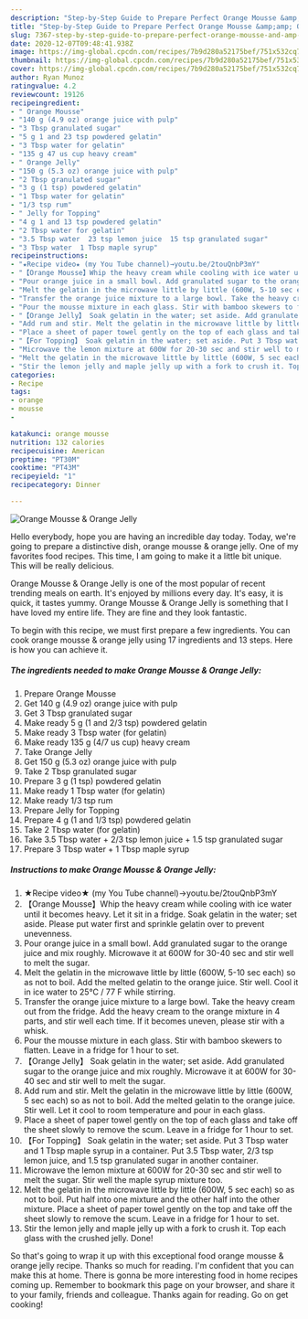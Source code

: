 ```yaml
---
description: "Step-by-Step Guide to Prepare Perfect Orange Mousse &amp;amp; Orange Jelly"
title: "Step-by-Step Guide to Prepare Perfect Orange Mousse &amp;amp; Orange Jelly"
slug: 7367-step-by-step-guide-to-prepare-perfect-orange-mousse-and-amp-orange-jelly
date: 2020-12-07T09:48:41.938Z
image: https://img-global.cpcdn.com/recipes/7b9d280a52175bef/751x532cq70/orange-mousse-orange-jelly-recipe-main-photo.jpg
thumbnail: https://img-global.cpcdn.com/recipes/7b9d280a52175bef/751x532cq70/orange-mousse-orange-jelly-recipe-main-photo.jpg
cover: https://img-global.cpcdn.com/recipes/7b9d280a52175bef/751x532cq70/orange-mousse-orange-jelly-recipe-main-photo.jpg
author: Ryan Munoz
ratingvalue: 4.2
reviewcount: 19126
recipeingredient:
- " Orange Mousse"
- "140 g (4.9 oz) orange juice with pulp"
- "3 Tbsp granulated sugar"
- "5 g 1 and 23 tsp powdered gelatin"
- "3 Tbsp water for gelatin"
- "135 g 47 us cup heavy cream"
- " Orange Jelly"
- "150 g (5.3 oz) orange juice with pulp"
- "2 Tbsp granulated sugar"
- "3 g (1 tsp) powdered gelatin"
- "1 Tbsp water for gelatin"
- "1/3 tsp rum"
- " Jelly for Topping"
- "4 g 1 and 13 tsp powdered gelatin"
- "2 Tbsp water for gelatin"
- "3.5 Tbsp water  23 tsp lemon juice  15 tsp granulated sugar"
- "3 Tbsp water  1 Tbsp maple syrup"
recipeinstructions:
- "★Recipe video★ (my You Tube channel)→youtu.be/2touQnbP3mY"
- "【Orange Mousse】Whip the heavy cream while cooling with ice water until it becomes heavy. Let it sit in a fridge. Soak gelatin in the water; set aside. Please put water first and sprinkle gelatin over to prevent unevenness."
- "Pour orange juice in a small bowl. Add granulated sugar to the orange juice and mix roughly. Microwave it at 600W for 30-40 sec and stir well to melt the sugar."
- "Melt the gelatin in the microwave little by little (600W, 5-10 sec each) so as not to boil. Add the melted gelatin to the orange juice. Stir well. Cool it in ice water to 25℃ / 77 F while stirring."
- "Transfer the orange juice mixture to a large bowl. Take the heavy cream out from the fridge. Add the heavy cream to the orange mixture in 4 parts, and stir well each time. If it becomes uneven, please stir with a whisk."
- "Pour the mousse mixture in each glass. Stir with bamboo skewers to flatten. Leave in a fridge for 1 hour to set."
- "【Orange Jelly】 Soak gelatin in the water; set aside. Add granulated sugar to the orange juice and mix roughly. Microwave it at 600W for 30-40 sec and stir well to melt the sugar."
- "Add rum and stir. Melt the gelatin in the microwave little by little (600W, 5 sec each) so as not to boil. Add the melted gelatin to the orange juice. Stir well. Let it cool to room temperature and pour in each glass."
- "Place a sheet of paper towel gently on the top of each glass and take off the sheet slowly to remove the scum. Leave in a fridge for 1 hour to set."
- "【For Topping】 Soak gelatin in the water; set aside. Put 3 Tbsp water and 1 Tbsp maple syrup in a container. Put 3.5 Tbsp water, 2/3 tsp lemon juice, and 1.5 tsp granulated sugar in another container."
- "Microwave the lemon mixture at 600W for 20-30 sec and stir well to melt the sugar. Stir well the maple syrup mixture too."
- "Melt the gelatin in the microwave little by little (600W, 5 sec each) so as not to boil. Put half into one mixture and the other half into the other mixture. Place a sheet of paper towel gently on the top and take off the sheet slowly to remove the scum. Leave in a fridge for 1 hour to set."
- "Stir the lemon jelly and maple jelly up with a fork to crush it. Top each glass with the crushed jelly. Done!"
categories:
- Recipe
tags:
- orange
- mousse
- 

katakunci: orange mousse  
nutrition: 132 calories
recipecuisine: American
preptime: "PT30M"
cooktime: "PT43M"
recipeyield: "1"
recipecategory: Dinner

---
```



![Orange Mousse &amp; Orange Jelly](https://img-global.cpcdn.com/recipes/7b9d280a52175bef/751x532cq70/orange-mousse-orange-jelly-recipe-main-photo.jpg)

Hello everybody, hope you are having an incredible day today. Today, we're going to prepare a distinctive dish, orange mousse &amp; orange jelly. One of my favorites food recipes. This time, I am going to make it a little bit unique. This will be really delicious.

Orange Mousse &amp; Orange Jelly is one of the most popular of recent trending meals on earth. It's enjoyed by millions every day. It's easy, it is quick, it tastes yummy. Orange Mousse &amp; Orange Jelly is something that I have loved my entire life. They are fine and they look fantastic.




To begin with this recipe, we must first prepare a few ingredients. You can cook orange mousse &amp; orange jelly using 17 ingredients and 13 steps. Here is how you can achieve it.

<!--inarticleads1-->

##### The ingredients needed to make Orange Mousse &amp; Orange Jelly:

1. Prepare  Orange Mousse
1. Get 140 g (4.9 oz) orange juice with pulp
1. Get 3 Tbsp granulated sugar
1. Make ready 5 g (1 and 2/3 tsp) powdered gelatin
1. Make ready 3 Tbsp water (for gelatin)
1. Make ready 135 g (4/7 us cup) heavy cream
1. Take  Orange Jelly
1. Get 150 g (5.3 oz) orange juice with pulp
1. Take 2 Tbsp granulated sugar
1. Prepare 3 g (1 tsp) powdered gelatin
1. Make ready 1 Tbsp water (for gelatin)
1. Make ready 1/3 tsp rum
1. Prepare  Jelly for Topping
1. Prepare 4 g (1 and 1/3 tsp) powdered gelatin
1. Take 2 Tbsp water (for gelatin)
1. Take 3.5 Tbsp water + 2/3 tsp lemon juice + 1.5 tsp granulated sugar
1. Prepare 3 Tbsp water + 1 Tbsp maple syrup




<!--inarticleads2-->

##### Instructions to make Orange Mousse &amp; Orange Jelly:

1. ★Recipe video★ (my You Tube channel)→youtu.be/2touQnbP3mY
1. 【Orange Mousse】Whip the heavy cream while cooling with ice water until it becomes heavy. Let it sit in a fridge. Soak gelatin in the water; set aside. Please put water first and sprinkle gelatin over to prevent unevenness.
1. Pour orange juice in a small bowl. Add granulated sugar to the orange juice and mix roughly. Microwave it at 600W for 30-40 sec and stir well to melt the sugar.
1. Melt the gelatin in the microwave little by little (600W, 5-10 sec each) so as not to boil. Add the melted gelatin to the orange juice. Stir well. Cool it in ice water to 25℃ / 77 F while stirring.
1. Transfer the orange juice mixture to a large bowl. Take the heavy cream out from the fridge. Add the heavy cream to the orange mixture in 4 parts, and stir well each time. If it becomes uneven, please stir with a whisk.
1. Pour the mousse mixture in each glass. Stir with bamboo skewers to flatten. Leave in a fridge for 1 hour to set.
1. 【Orange Jelly】 Soak gelatin in the water; set aside. Add granulated sugar to the orange juice and mix roughly. Microwave it at 600W for 30-40 sec and stir well to melt the sugar.
1. Add rum and stir. Melt the gelatin in the microwave little by little (600W, 5 sec each) so as not to boil. Add the melted gelatin to the orange juice. Stir well. Let it cool to room temperature and pour in each glass.
1. Place a sheet of paper towel gently on the top of each glass and take off the sheet slowly to remove the scum. Leave in a fridge for 1 hour to set.
1. 【For Topping】 Soak gelatin in the water; set aside. Put 3 Tbsp water and 1 Tbsp maple syrup in a container. Put 3.5 Tbsp water, 2/3 tsp lemon juice, and 1.5 tsp granulated sugar in another container.
1. Microwave the lemon mixture at 600W for 20-30 sec and stir well to melt the sugar. Stir well the maple syrup mixture too.
1. Melt the gelatin in the microwave little by little (600W, 5 sec each) so as not to boil. Put half into one mixture and the other half into the other mixture. Place a sheet of paper towel gently on the top and take off the sheet slowly to remove the scum. Leave in a fridge for 1 hour to set.
1. Stir the lemon jelly and maple jelly up with a fork to crush it. Top each glass with the crushed jelly. Done!




So that's going to wrap it up with this exceptional food orange mousse &amp; orange jelly recipe. Thanks so much for reading. I'm confident that you can make this at home. There is gonna be more interesting food in home recipes coming up. Remember to bookmark this page on your browser, and share it to your family, friends and colleague. Thanks again for reading. Go on get cooking!
